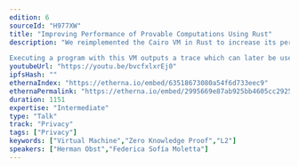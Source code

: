 ```yaml
---
edition: 6
sourceId: "H977XW"
title: "Improving Performance of Provable Computations Using Rust"
description: "We reimplemented the Cairo VM in Rust to increase its performance. We will show an MVP that is between 10 and 100 times faster than the previous Python implementation.

Executing a program with this VM outputs a trace which can later be used to generate a Proof of the program's execution. Combining Zero Knowledge Proofs with Rollups allow us to have scalability without compromising the security of blockchains."
youtubeUrl: "https://youtu.be/bvcfxlxrEj0"
ipfsHash: ""
ethernaIndex: "https://etherna.io/embed/63518673080a54f6d733eec9"
ethernaPermalink: "https://etherna.io/embed/2995669e87ab925bb4605cc2925d5671a0fab972d695533b9a35ca73a9b7833e"
duration: 1151
expertise: "Intermediate"
type: "Talk"
track: "Privacy"
tags: ["Privacy"]
keywords: ["Virtual Machine","Zero Knowledge Proof","L2"]
speakers: ["Herman Obst","Federica Sofía Moletta"]
---
```

